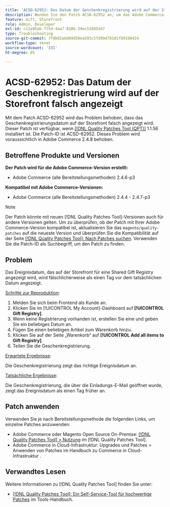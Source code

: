 ```yaml
---
title: 'ACSD-62952: Das Datum der Geschenkregistrierung wird auf der Storefront falsch angezeigt'
description: Wenden Sie den Patch ACSD-62952 an, um das Adobe Commerce-Problem zu beheben, bei dem das Geschenkregistrierungsdatum falsch auf der Storefront angezeigt wird.
feature: Gift, Storefront
role: Admin, Developer
exl-id: c11e95ab-775d-4aa7-828b-29ec52685d47
type: Troubleshooting
source-git-commit: 7fdb02a6d89d50ea593c5fd99d78101f89198424
workflow-type: tm+mt
source-wordcount: '331'
ht-degree: 0%

---
```


# ACSD-62952: Das Datum der Geschenkregistrierung wird auf der Storefront falsch angezeigt

Mit dem Patch ACSD-62952 wird das Problem behoben, dass das Geschenkregistrierungsdatum auf der Storefront falsch angezeigt wird. Dieser Patch ist verfügbar, wenn [[!DNL Quality Patches Tool (QPT)]](/help/tools/quality-patches-tool/quality-patches-tool-to-self-serve-quality-patches.md) 1.1.56 installiert ist. Die Patch-ID ist ACSD-62952. Dieses Problem wird voraussichtlich in Adobe Commerce 2.4.8 behoben.

## Betroffene Produkte und Versionen

**Der Patch wird für die Adobe Commerce-Version erstellt:**

* Adobe Commerce (alle Bereitstellungsmethoden) 2.4.6-p3

**Kompatibel mit Adobe Commerce-Versionen:**

* Adobe Commerce (alle Bereitstellungsmethoden) 2.4.4 - 2.4.7-p3

>[!NOTE]
>
>Der Patch könnte mit neuen [!DNL Quality Patches Tool]-Versionen auch für andere Versionen gelten. Um zu überprüfen, ob der Patch mit Ihrer Adobe Commerce-Version kompatibel ist, aktualisieren Sie das `magento/quality-patches` auf die neueste Version und überprüfen Sie die Kompatibilität auf der Seite [[!DNL Quality Patches Tool]: Nach Patches suchen](https://experienceleague.adobe.com/tools/commerce-quality-patches/index.html). Verwenden Sie die Patch-ID als Suchbegriff, um den Patch zu finden.

## Problem

Das Ereignisdatum, das auf der Storefront für eine Shared Gift Registry angezeigt wird, wird fälschlicherweise als einen Tag vor dem tatsächlichen Datum angezeigt.

<u>Schritte zur Reproduktion</u>:

1. Melden Sie sich beim Frontend als Kunde an.
1. Klicken Sie im [!UICONTROL My Account]-Dashboard auf **[!UICONTROL Gift Registry]**.
1. Wenn keine Registrierung vorhanden ist, erstellen Sie eine und geben Sie ein beliebiges Datum an.
1. Fügen Sie einen beliebigen Artikel zum Warenkorb hinzu.
1. Klicken Sie auf der Seite „Warenkorb“ auf **[!UICONTROL Add all items to Gift Registry]**.
1. Teilen Sie die Geschenkregistrierung.

<u>Erwartete Ergebnisse</u>:

Die Geschenkregistrierung zeigt das richtige Ereignisdatum an.

<u>Tatsächliche Ergebnisse</u>:

Die Geschenkregistrierung, die über die Einladungs-E-Mail geöffnet wurde, zeigt das Ereignisdatum als einen Tag früher an.

## Patch anwenden

Verwenden Sie je nach Bereitstellungsmethode die folgenden Links, um einzelne Patches anzuwenden:

* Adobe Commerce oder Magento Open Source On-Premise: [[!DNL Quality Patches Tool] > Nutzung](/help/tools/quality-patches-tool/usage.md) im [!DNL Quality Patches Tool].
* Adobe Commerce in Cloud-Infrastruktur: Upgrades und Patches > Anwenden von Patches im Handbuch zu Commerce in Cloud-Infrastruktur .

## Verwandtes Lesen

Weitere Informationen zu [!DNL Quality Patches Tool] finden Sie unter:

* [[!DNL Quality Patches Tool]: Ein Self-Service-Tool für hochwertige Patches](/help/tools/quality-patches-tool/quality-patches-tool-to-self-serve-quality-patches.md) im Tools-Handbuch.
